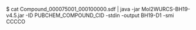 $ cat Compound_000075001_000100000.sdf | java -jar Mol2WURCS-BH19-v4.5.jar -ID PUBCHEM_COMPOUND_CID -stdin -output BH19-D1 -smi CCCCO
